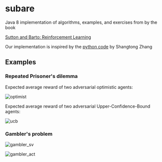# subare

Java 8 implementation of algorithms, examples, and exercises from by the book

[Sutton and Barto: Reinforcement Learning](http://incompleteideas.net/sutton/book/the-book-2nd.html)

Our implementation is inspired by the 
[python code](https://github.com/ShangtongZhang/reinforcement-learning-an-introduction)
by Shangtong Zhang

## Examples

### Repeated Prisoner's dilemma

Expected average reward of two adversarial optimistic agents:

![optimist](https://cloud.githubusercontent.com/assets/4012178/25737770/d2df9dee-3179-11e7-8fb4-0faf438cab33.png)

Expected average reward of two adversarial Upper-Confidence-Bound agents:

![ucb](https://cloud.githubusercontent.com/assets/4012178/25737893/69aabeb6-317a-11e7-9b21-73f1298cdc3d.png)


### Gambler's problem

![gambler_sv](https://cloud.githubusercontent.com/assets/4012178/25566784/05d63bf0-2de1-11e7-88e8-a2c485071c38.png)

![gambler_act](https://cloud.githubusercontent.com/assets/4012178/25566785/092e2a2e-2de1-11e7-85d8-89782c9357ab.png)

